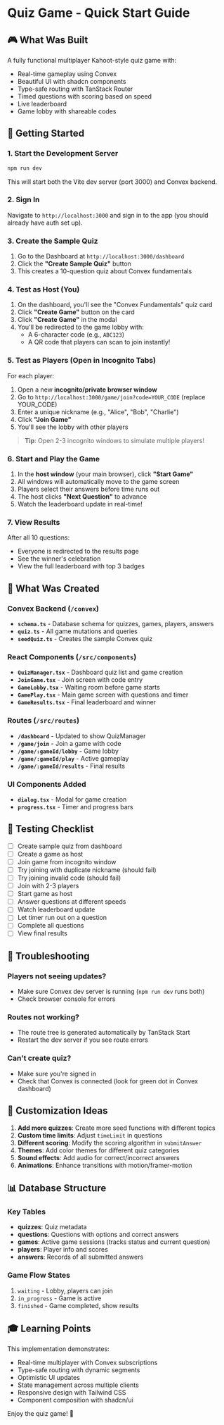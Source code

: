 # Quiz Game - Quick Start Guide

## 🎮 What Was Built

A fully functional multiplayer Kahoot-style quiz game with:

- Real-time gameplay using Convex
- Beautiful UI with shadcn components
- Type-safe routing with TanStack Router
- Timed questions with scoring based on speed
- Live leaderboard
- Game lobby with shareable codes

## 🚀 Getting Started

### 1. Start the Development Server

```bash
npm run dev
```

This will start both the Vite dev server (port 3000) and Convex backend.

### 2. Sign In

Navigate to `http://localhost:3000` and sign in to the app (you should already have auth set up).

### 3. Create the Sample Quiz

1. Go to the Dashboard at `http://localhost:3000/dashboard`
2. Click the **"Create Sample Quiz"** button
3. This creates a 10-question quiz about Convex fundamentals

### 4. Test as Host (You)

1. On the dashboard, you'll see the "Convex Fundamentals" quiz card
2. Click **"Create Game"** button on the card
3. Click **"Create Game"** in the modal
4. You'll be redirected to the game lobby with:
   - A 6-character code (e.g., `ABC123`)
   - A QR code that players can scan to join instantly!

### 5. Test as Players (Open in Incognito Tabs)

For each player:

1. Open a new **incognito/private browser window**
2. Go to `http://localhost:3000/game/join?code=YOUR_CODE` (replace YOUR_CODE)
3. Enter a unique nickname (e.g., "Alice", "Bob", "Charlie")
4. Click **"Join Game"**
5. You'll see the lobby with other players

> **Tip**: Open 2-3 incognito windows to simulate multiple players!

### 6. Start and Play the Game

1. In the **host window** (your main browser), click **"Start Game"**
2. All windows will automatically move to the game screen
3. Players select their answers before time runs out
4. The host clicks **"Next Question"** to advance
5. Watch the leaderboard update in real-time!

### 7. View Results

After all 10 questions:

- Everyone is redirected to the results page
- See the winner's celebration
- View the full leaderboard with top 3 badges

## 📁 What Was Created

### Convex Backend (`/convex`)

- **`schema.ts`** - Database schema for quizzes, games, players, answers
- **`quiz.ts`** - All game mutations and queries
- **`seedQuiz.ts`** - Creates the sample Convex quiz

### React Components (`/src/components`)

- **`QuizManager.tsx`** - Dashboard quiz list and game creation
- **`JoinGame.tsx`** - Join screen with code entry
- **`GameLobby.tsx`** - Waiting room before game starts
- **`GamePlay.tsx`** - Main game screen with questions and timer
- **`GameResults.tsx`** - Final leaderboard and winner

### Routes (`/src/routes`)

- **`/dashboard`** - Updated to show QuizManager
- **`/game/join`** - Join a game with code
- **`/game/:gameId/lobby`** - Game lobby
- **`/game/:gameId/play`** - Active gameplay
- **`/game/:gameId/results`** - Final results

### UI Components Added

- **`dialog.tsx`** - Modal for game creation
- **`progress.tsx`** - Timer and progress bars

## 🎯 Testing Checklist

- [ ] Create sample quiz from dashboard
- [ ] Create a game as host
- [ ] Join game from incognito window
- [ ] Try joining with duplicate nickname (should fail)
- [ ] Try joining invalid code (should fail)
- [ ] Join with 2-3 players
- [ ] Start game as host
- [ ] Answer questions at different speeds
- [ ] Watch leaderboard update
- [ ] Let timer run out on a question
- [ ] Complete all questions
- [ ] View final results

## 🐛 Troubleshooting

### Players not seeing updates?

- Make sure Convex dev server is running (`npm run dev` runs both)
- Check browser console for errors

### Routes not working?

- The route tree is generated automatically by TanStack Start
- Restart the dev server if you see route errors

### Can't create quiz?

- Make sure you're signed in
- Check that Convex is connected (look for green dot in Convex dashboard)

## 🎨 Customization Ideas

1. **Add more quizzes**: Create more seed functions with different topics
2. **Custom time limits**: Adjust `timeLimit` in questions
3. **Different scoring**: Modify the scoring algorithm in `submitAnswer`
4. **Themes**: Add color themes for different quiz categories
5. **Sound effects**: Add audio for correct/incorrect answers
6. **Animations**: Enhance transitions with motion/framer-motion

## 📊 Database Structure

### Key Tables

- **quizzes**: Quiz metadata
- **questions**: Questions with options and correct answers
- **games**: Active game sessions (tracks status and current question)
- **players**: Player info and scores
- **answers**: Records of all submitted answers

### Game Flow States

1. `waiting` - Lobby, players can join
2. `in_progress` - Game is active
3. `finished` - Game completed, show results

## 🎓 Learning Points

This implementation demonstrates:

- Real-time multiplayer with Convex subscriptions
- Type-safe routing with dynamic segments
- Optimistic UI updates
- State management across multiple clients
- Responsive design with Tailwind CSS
- Component composition with shadcn/ui

Enjoy the quiz game! 🎉
